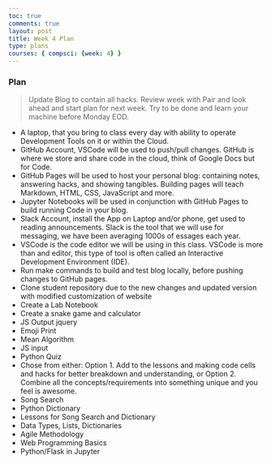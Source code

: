 ```yaml
---
toc: true
comments: true
layout: post
title: Week 4 Plan 
type: plans
courses: { compsci: {week: 4} }
---
```



### Plan
> Update Blog to contain all hacks.  Review week with Pair and look ahead and start plan for next week.  Try to be done and learn your machine before Monday EOD.
- A laptop, that you bring to class every day with ability to operate Development Tools on it or within the Cloud.
- GitHub Account, VSCode will be used to push/pull changes. GitHub is where we store and share code in the cloud, think of Google Docs but for Code.
- GitHub Pages will be used to host your personal blog: containing notes, answering hacks, and showing tangibles.  Building pages will teach Markdown, HTML, CSS, JavaScript and more.
- Jupyter Notebooks will be used in conjunction with GitHub Pages to build running Code in your blog.
- Slack Account, install the App on Laptop and/or phone, get used to reading announcements. Slack is the tool that we will use for messaging, we have been averaging 1000s of essages each year.
- VSCode is the code editor we will be using in this class.  VSCode is more than and editor, this type of tool is often called an Interactive Development Environment (IDE). 
- Run make commands to build and test blog locally, before pushing changes to GitHub pages.
- Clone student repository due to the new changes and updated version with modified customization of website
- Create a Lab Notebook 
- Create a snake game and calculator 
- JS Output jquery
- Emoji Print
- Mean Algorithm
- JS input
- Python Quiz
- Chose from either: Option 1. Add to the lessons and making code cells and hacks for better breakdown and understanding, or Option 2. Combine all the concepts/requirements into something unique and you feel is awesome.
- Song Search 
- Python Dictionary
- Lessons for Song Search and Dictionary
- Data Types, Lists, Dictionaries
- Agile Methodology 
- Web Programming Basics
- Python/Flask in Jupyter
